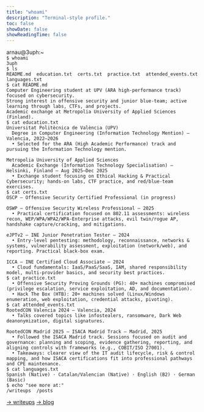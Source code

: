 ```yaml
---
title: "whoami"
description: "Terminal-style profile."
toc: false
showDate: false
showReadingTime: false
---
```


<div class="term term-wide not-prose">
  <div class="term-header"><span></span><span></span><span></span> arnau@3uph:~</div>
  <div class="term-body"><code><span class="p">$</span> <span class="cmd">whoami</span>
3uph
<span class="p">$</span> <span class="cmd">ls</span>
README.md  education.txt  certs.txt  practice.txt  attended_events.txt  languages.txt
<span class="p">$</span> <span class="cmd">cat</span> <span class="arg">README.md</span>
Computer Engineering student at UPV (ARA high-performance track) focused on cybersecurity.
Strong interest in offensive security and junior blue-team; active learning through labs, CTFs, and projects.
Academic exchange at Metropolia University of Applied Sciences (Finland).
<span class="p">$</span> <span class="cmd">cat</span> <span class="arg">education.txt</span>
Universitat Politècnica de València (UPV)
  Degree in Computer Engineering (Information Technology Mention) — Valencia, 2022–2026
  • Selected for the ARA (High Academic Performance) track and pursuing the Information Technology mention.
<span class="gap"></span>
Metropolia University of Applied Sciences
  Academic Exchange (Information Technology Specialisation) — Helsinki, Finland — Aug 2025–Dec 2025
  • Exchange student focusing on Ethical Hacking & Practical Cybersecurity; hands-on labs, CTF practice, and red/blue-team exercises.
<span class="p">$</span> <span class="cmd">cat</span> <span class="arg">certs.txt</span>
OSCP — Offensive Security Certified Professional (in progress)
<span class="gap"></span>
OSWP — Offensive Security Wireless Professional — 2025
  • Practical certification focused on 802.11 assessments: wireless recon, WEP/WPA/WPA2/WPA-Enterprise attacks, evil twin/rogue AP, handshake capture/cracking, and mitigations.
<span class="gap"></span>
eJPTv2 — INE Junior Penetration Tester — 2024
  • Entry-level pentesting: methodology, reconnaissance, networks & systems, vulnerability assessment, exploitation (network/web), and reporting. Practical black-box exam.
<span class="gap"></span>
ICCA — INE Certified Cloud Associate — 2024
  • Cloud fundamentals: IaaS/PaaS/SaaS, IAM, shared responsibility model, multi-provider basics, and security best practices.
<span class="p">$</span> <span class="cmd">cat</span> <span class="arg">practice.txt</span>
  • Offensive Security Proving Grounds (PG): 40+ machines compromised (privilege escalation, service exploitation, AD, and documentation).
  • Hack The Box (HTB): 20+ machines solved (Linux/Windows enumeration, web exploitation, credential attacks, pivoting).
<span class="p">$</span> <span class="cmd">cat</span> <span class="arg">attended_events.txt</span>
RootedCON Valencia 2024 — Valencia, 2024
  • Talks covered topics like infostealers, ransomware, Dark Web deanonymization, digital signatures.
<span class="gap"></span>
RootedCON Madrid 2025 — ISACA Madrid Track — Madrid, 2025
  • Followed the ISACA Madrid track. Sessions focused on audit and governance: planning and scoping, evidence gathering, reporting, and aligning controls with frameworks (e.g., COBIT/ISO 27001).
  • Takeaways: clearer view of the IT audit lifecycle, risk & control mapping, and how ISACA certifications fit into professional pathways and CPE maintenance.
<span class="p">$</span> <span class="cmd">cat</span> <span class="arg">languages.txt</span>
Spanish (Native) · Catalan/Valencian (Native) · English (B2) · German (Basic)
<span class="p">$</span> <span class="cmd">echo</span> <span class="arg">"see more at:"</span>
/writeups  /posts
</code></div>
</div>

<p class="whoami-cta">
  <a class="btn-primary" href="/writeups/">→ writeups</a>
  <a class="btn-secondary" href="/posts/">→ blog</a>
</p>

